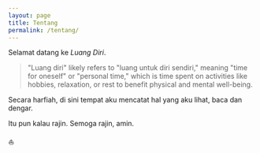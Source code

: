 ```yaml
---
layout: page
title: Tentang
permalink: /tentang/
---
```


Selamat datang ke <i>Luang Diri</i>.

> "Luang diri" likely refers to "luang untuk diri sendiri," meaning "time for oneself" or "personal time," which is time spent on activities like hobbies, relaxation, or rest to benefit physical and mental well-being.

Secara harfiah, di sini tempat aku mencatat hal yang aku lihat, baca dan dengar.

Itu pun kalau rajin. Semoga rajin, amin.

⛵